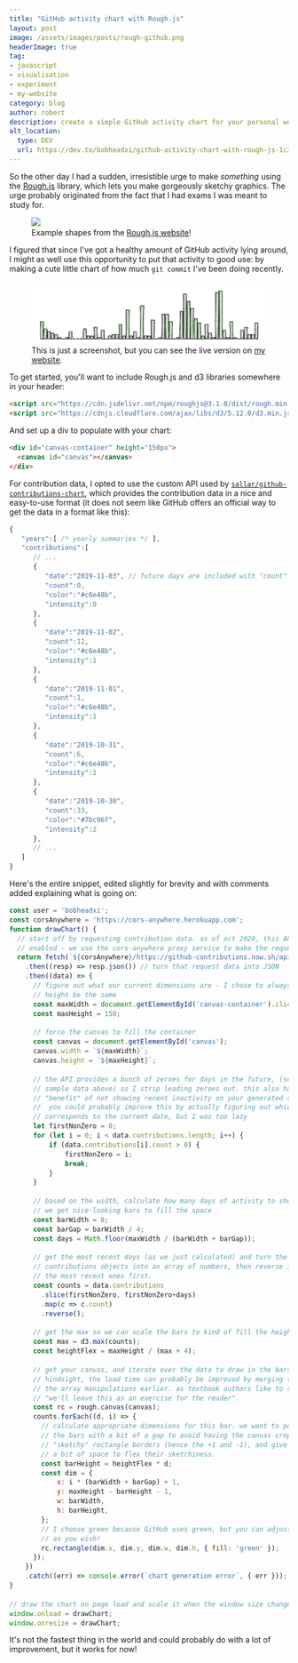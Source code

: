 ```yaml
---
title: "GitHub activity chart with Rough.js"
layout: post
image: /assets/images/posts/rough-github.png
headerImage: true
tag:
- javascript
- visualisation
- experiment
- my-website
category: blog
author: robert
description: create a simple GitHub activity chart for your personal website!
alt_location:
  type: DEV
  url: https://dev.to/bobheadxi/github-activity-chart-with-rough-js-1c3d
---
```


So the other day I had a sudden, irresistible urge to make *something* using the
[Rough.js](https://roughjs.com/) library, which lets you make gorgeously sketchy
graphics. The urge probably originated from the fact that I had exams I was meant
to study for.

<figure>
  <img src="https://roughjs.com/images/m14.png">
  <figcaption>Example shapes from the
  <a href="https://roughjs.com/" target="_blank">Rough.js website</a>!</figcaption>
</figure>

I figured that since I've got a healthy amount of GitHub activity lying around,
I might as well use this opportunity to put that activity to good use: by making
a cute little chart of how much `git commit` I've been doing recently.

<figure>
  <img src="../../assets/images/posts/rough-github.png">
  <figcaption>This is just a screenshot, but you can see the live
  version on <a href="/open-source" target="_blank">my website</a>.</figcaption>
</figure>

To get started, you'll want to include Rough.js and d3 libraries somewhere in
your header:

```html
<script src="https://cdn.jsdelivr.net/npm/roughjs@3.1.0/dist/rough.min.js"></script>
<script src="https://cdnjs.cloudflare.com/ajax/libs/d3/5.12.0/d3.min.js"></script>
```

And set up a div to populate with your chart:

```html
<div id="canvas-container" height="150px">
  <canvas id="canvas"></canvas>
</div>
```

For contribution data, I opted to use the custom API used by
[`sallar/github-contributions-chart`](https://github.com/sallar/github-contributions-chart),
which provides the contribution data in a nice and easy-to-use format (it does
not seem like GitHub offers an official way to get the data in a format like
this):

```js
{
   "years":[ /* yearly summaries */ ],
   "contributions":[
      // ...
      {
         "date":"2019-11-03", // future days are included with "count": 0
         "count":0,
         "color":"#c6e48b",
         "intensity":0
      },
      {
         "date":"2019-11-02",
         "count":12,
         "color":"#c6e48b",
         "intensity":1
      },
      {
         "date":"2019-11-01",
         "count":1,
         "color":"#c6e48b",
         "intensity":1
      },
      {
         "date":"2019-10-31",
         "count":6,
         "color":"#c6e48b",
         "intensity":1
      },
      {
         "date":"2019-10-30",
         "count":33,
         "color":"#7bc96f",
         "intensity":2
      },
      // ...
   ]
}
```

Here's the entire snippet, edited slightly for brevity and with comments
added explaining what is going on:

```js
const user = 'bobheadxi';
const corsAnywhere = 'https://cors-anywhere.herokuapp.com';
function drawChart() {
  // start off by requesting contribution data. as of oct 2020, this API now requires CORS
  // enabled - we use the cors-anywhere proxy service to make the request instead.
  return fetch(`${corsAnywhere}/https://github-contributions.now.sh/api/v1/${user}`)
    .then((resp) => resp.json()) // turn that request data into JSON
    .then((data) => {
      // figure out what our current dimensions are - I chose to always let the
      // height be the same
      const maxWidth = document.getElementById('canvas-container').clientWidth;
      const maxHeight = 150;

      // force the canvas to fill the container
      const canvas = document.getElementById('canvas');
      canvas.width = `${maxWidth}`;
      canvas.height = `${maxHeight}`;

      // the API provides a bunch of zeroes for days in the future, (see the
      // sample data above) so I strip leading zeroes out. this also has the
      // "benefit" of not showing recent inactivity on your generated chart ;
      //  you could probably improve this by actually figuring out which entry
      // corresponds to the current date, but I was too lazy
      let firstNonZero = 0;
      for (let i = 0; i < data.contributions.length; i++) {
          if (data.contributions[i].count > 0) {
              firstNonZero = i;
              break;
          }
      }

      // based on the width, calculate how many days of activity to show so that
      // we get nice-looking bars to fill the space
      const barWidth = 8;
      const barGap = barWidth / 4;
      const days = Math.floor(maxWidth / (barWidth + barGap));

      // get the most recent days (as we just calculated) and turn the array of
      // contributions objects into an array of numbers, then reverse it to get
      // the most recent ones first.
      const counts = data.contributions
        .slice(firstNonZero, firstNonZero+days)
        .map(c => c.count)
        .reverse();

      // get the max so we can scale the bars to kind of fill the height
      const max = d3.max(counts);
      const heightFlex = maxHeight / (max + 4);

      // get your canvas, and iterate over the data to draw in the bars. in
      // hindsight, the load time can probably be improved by merging this with
      // the array manipulations earlier. as textbook authors like to say,
      // "we'll leave this as an exercise for the reader".
      const rc = rough.canvas(canvas);
      counts.forEach((d, i) => {
        // calculate appropriate dimensions for this bar. we want to position
        // the bars with a bit of a gap to avoid having the canvas crop out the
        // "sketchy" rectangle borders (hence the +1 and -1), and give each bar
        // a bit of space to flex their sketchiness.
        const barHeight = heightFlex * d;
        const dim = {
            x: i * (barWidth + barGap) + 1,
            y: maxHeight - barHeight - 1,
            w: barWidth,
            h: barHeight,
        };
        // I choose green because GitHub uses green, but you can adjust this
        // as you wish!
        rc.rectangle(dim.x, dim.y, dim.w, dim.h, { fill: 'green' });
      });
    })
    .catch((err) => console.error(`chart generation error`, { err }));
}

// draw the chart on page load and scale it when the window size changes!
window.onload = drawChart;
window.onresize = drawChart;
```

It's not the fastest thing in the world and could probably do with a lot of
improvement, but it works for now!
